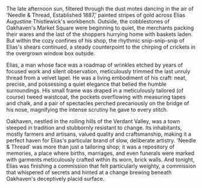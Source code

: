 The late afternoon sun, filtered through the dust motes dancing in the air of 'Needle & Thread, Established 1887,' painted stripes of gold across Elias Augustine Thistlewick's workbench. Outside, the cobblestones of Oakhaven's Market Square were beginning to quiet, the merchants packing their wares and the last of the shoppers hurrying home with baskets laden. But within the cozy confines of his shop, the rhythmic snip-snip-snip of Elias's shears continued, a steady counterpoint to the chirping of crickets in the overgrown window box outside.

Elias, a man whose face was a roadmap of wrinkles etched by years of focused work and silent observation, meticulously trimmed the last unruly thread from a velvet lapel. He was a living embodiment of his craft: neat, precise, and possessing a quiet elegance that belied the humble surroundings. His small frame was draped in a meticulously tailored (of course) tweed waistcoat, the pockets overflowing with measuring tapes and chalk, and a pair of spectacles perched precariously on the bridge of his nose, magnifying the intense scrutiny he gave to every stitch. 

Oakhaven, nestled in the rolling hills of the Verdant Valley, was a town steeped in tradition and stubbornly resistant to change. Its inhabitants, mostly farmers and artisans, valued quality and craftsmanship, making it a perfect haven for Elias's particular brand of slow, deliberate artistry. 'Needle & Thread' was more than just a tailoring shop; it was a repository of memories, a place where births, marriages, and even funerals were marked with garments meticulously crafted within its worn, brick walls. And tonight, Elias was finishing a commission that felt particularly weighty, a commission that whispered of secrets and hinted at a change brewing beneath Oakhaven's deceptively placid surface.
